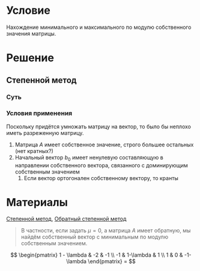 # Условие
Нахождение минимального и максимального по модулю собственного значения
матрицы.
# Решение
## Степенной метод
### Суть

### Условия применения
Поскольку придётся умножать матрицу на вектор, то было бы неплохо иметь разреженную матрицу.
1. Матрица $A$ имеет собственное значение, строго большее остальных (нет кратных?)
2. Начальный вектор $b_{0}$ имеет ненулевую составляющую в направлении собственного вектора, связанного с доминирующим собственным значением
	1. Если вектор ортогонален собственному вектору, то кранты


# Материалы
[Степенной метод](https://ru.wikipedia.org/wiki/Степенной_метод), [Обратный степенной метод](https://ru.wikipedia.org/wiki/Обратный_степенной_метод)
> В частности, если задать $\mu = 0$, а матрица $A$ имеет обратную, мы найдём собственный вектор с минимальным по модулю собственным значением.




$$
\begin{pmatrix}
1 - \lambda & -2 & -1 \\
-1 & 1-\lambda & 1 \\
1 & 0 & -1-\lambda
\end{pmatrix} = 
$$